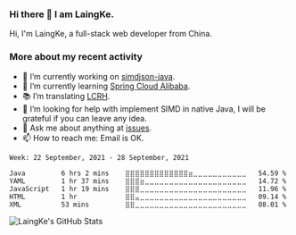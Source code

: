 ### Hi there 👋 I am LaingKe.

Hi, I'm LaingKe, a full-stack web developer from China.

### More about my recent activity

- 🔭 I’m currently working on [simdjson-java](https://github.com/laingke/simdjson-java).
- 🌱 I’m currently learning [Spring Cloud Alibaba](https://github.com/alibaba/spring-cloud-alibaba).
- :books: I’m translating [LCRH](https://github.com/LCTT/LCRH).
- 🤔 I’m looking for help with implement SIMD in native Java, I will be grateful if you can leave any idea.
- 💬 Ask me about anything at [issues](https://github.com/laingke/laingke/issues).
- 📫 How to reach me: Email is OK.

<!--START_SECTION:waka-->
```text
Week: 22 September, 2021 - 28 September, 2021

Java         6 hrs 2 mins    ⣿⣿⣿⣿⣿⣿⣿⣿⣿⣿⣿⣿⣿⣶⣀⣀⣀⣀⣀⣀⣀⣀⣀⣀⣀   54.59 % 
YAML         1 hr 37 mins    ⣿⣿⣿⣶⣀⣀⣀⣀⣀⣀⣀⣀⣀⣀⣀⣀⣀⣀⣀⣀⣀⣀⣀⣀⣀   14.72 % 
JavaScript   1 hr 19 mins    ⣿⣿⣿⣀⣀⣀⣀⣀⣀⣀⣀⣀⣀⣀⣀⣀⣀⣀⣀⣀⣀⣀⣀⣀⣀   11.96 % 
HTML         1 hr            ⣿⣿⣤⣀⣀⣀⣀⣀⣀⣀⣀⣀⣀⣀⣀⣀⣀⣀⣀⣀⣀⣀⣀⣀⣀   09.14 % 
XML          53 mins         ⣿⣿⣀⣀⣀⣀⣀⣀⣀⣀⣀⣀⣀⣀⣀⣀⣀⣀⣀⣀⣀⣀⣀⣀⣀   08.01 % 
```
<!--END_SECTION:waka-->

![LaingKe's GitHub Stats](https://github-readme-stats.vercel.app/api?username=laingke&show_icons=true&theme=nightowl&count_private=true)
